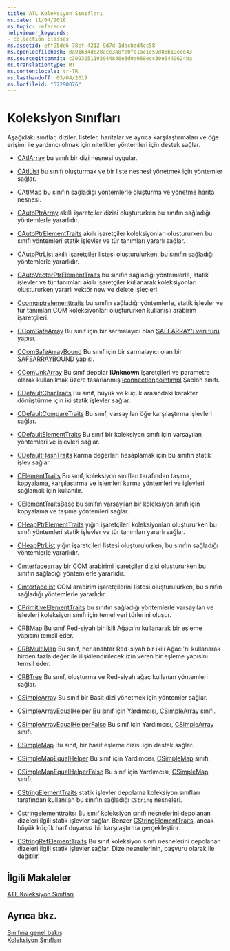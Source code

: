 ```yaml
---
title: ATL Koleksiyon Sınıfları
ms.date: 11/04/2016
ms.topic: reference
helpviewer_keywords:
- collection classes
ms.assetid: eff95de6-78ef-4212-9d7d-1dacbdd4cc58
ms.openlocfilehash: 0a91b34dc28ace3a8fc0fe1ac1c59d86b19ece43
ms.sourcegitcommit: c3093251193944840e3d0a068ecc30e6449624ba
ms.translationtype: MT
ms.contentlocale: tr-TR
ms.lasthandoff: 03/04/2019
ms.locfileid: "57290076"
---
```

# <a name="collection-classes"></a>Koleksiyon Sınıfları

Aşağıdaki sınıflar, diziler, listeler, haritalar ve ayrıca karşılaştırmaları ve öğe erişimi ile yardımcı olmak için nitelikler yöntemleri için destek sağlar.

- [CAtlArray](../atl/reference/catlarray-class.md) bu sınıfı bir dizi nesnesi uygular.

- [CAtlList](../atl/reference/catllist-class.md) bu sınıfı oluşturmak ve bir liste nesnesi yönetmek için yöntemler sağlar.

- [CAtlMap](../atl/reference/catlmap-class.md) bu sınıfın sağladığı yöntemlerle oluşturma ve yönetme harita nesnesi.

- [CAutoPtrArray](../atl/reference/cautoptrarray-class.md) akıllı işaretçiler dizisi oluştururken bu sınıfın sağladığı yöntemlerle yararlıdır.

- [CAutoPtrElementTraits](../atl/reference/cautoptrelementtraits-class.md) akıllı işaretçiler koleksiyonları oluştururken bu sınıfı yöntemleri statik işlevler ve tür tanımları yararlı sağlar.

- [CAutoPtrList](../atl/reference/cautoptrlist-class.md) akıllı işaretçiler listesi oluşturulurken, bu sınıfın sağladığı yöntemlerle yararlıdır.

- [CAutoVectorPtrElementTraits](../atl/reference/cautovectorptrelementtraits-class.md) bu sınıfın sağladığı yöntemlerle, statik işlevler ve tür tanımları akıllı işaretçiler kullanarak koleksiyonları oluştururken yararlı vektör new ve delete işleçleri.

- [Ccomqıptrelementtraits](../atl/reference/ccomqiptrelementtraits-class.md) bu sınıfın sağladığı yöntemlerle, statik işlevler ve tür tanımları COM koleksiyonları oluştururken kullanışlı arabirim işaretçileri.

- [CComSafeArray](../atl/reference/ccomsafearray-class.md) Bu sınıf için bir sarmalayıcı olan [SAFEARRAY'i veri türü](/windows/desktop/api/oaidl/ns-oaidl-tagsafearray) yapısı.

- [CComSafeArrayBound](../atl/reference/ccomsafearraybound-class.md) Bu sınıf için bir sarmalayıcı olan bir [SAFEARRAYBOUND](/windows/desktop/api/oaidl/ns-oaidl-tagsafearraybound) yapısı.

- [CComUnkArray](../atl/reference/ccomunkarray-class.md) Bu sınıf depolar **IUnknown** işaretçileri ve parametre olarak kullanılmak üzere tasarlanmış [Iconnectionpointımpl](../atl/reference/iconnectionpointimpl-class.md) Şablon sınıfı.

- [CDefaultCharTraits](../atl/reference/cdefaultchartraits-class.md) Bu sınıf, büyük ve küçük arasındaki karakter dönüştürme için iki statik işlevler sağlar.

- [CDefaultCompareTraits](../atl/reference/cdefaultcomparetraits-class.md) Bu sınıf, varsayılan öğe karşılaştırma işlevleri sağlar.

- [CDefaultElementTraits](../atl/reference/cdefaultelementtraits-class.md) Bu sınıf bir koleksiyon sınıfı için varsayılan yöntemleri ve işlevleri sağlar.

- [CDefaultHashTraits](../atl/reference/cdefaulthashtraits-class.md) karma değerleri hesaplamak için bu sınıfın statik işlev sağlar.

- [CElementTraits](../atl/reference/celementtraits-class.md) Bu sınıf, koleksiyon sınıfları tarafından taşıma, kopyalama, karşılaştırma ve işlemleri karma yöntemleri ve işlevleri sağlamak için kullanılır.

- [CElementTraitsBase](../atl/reference/celementtraitsbase-class.md) bu sınıfın varsayılan bir koleksiyon sınıfı için kopyalama ve taşıma yöntemleri sağlar.

- [CHeapPtrElementTraits](../atl/reference/cheapptrelementtraits-class.md) yığın işaretçileri koleksiyonları oluştururken bu sınıfı yöntemleri statik işlevler ve tür tanımları yararlı sağlar.

- [CHeapPtrList](../atl/reference/cheapptrlist-class.md) yığın işaretçileri listesi oluşturulurken, bu sınıfın sağladığı yöntemlerle yararlıdır.

- [Cınterfacearray](../atl/reference/cinterfacearray-class.md) bir COM arabirimi işaretçiler dizisi oluştururken bu sınıfın sağladığı yöntemlerle yararlıdır.

- [Cınterfacelist](../atl/reference/cinterfacelist-class.md) COM arabirim işaretçilerini listesi oluşturulurken, bu sınıfın sağladığı yöntemlerle yararlıdır.

- [CPrimitiveElementTraits](../atl/reference/cprimitiveelementtraits-class.md) bu sınıfın sağladığı yöntemlerle varsayılan ve işlevleri koleksiyon sınıfı için temel veri türlerini oluşur.

- [CRBMap](../atl/reference/crbmap-class.md) Bu sınıf Red-siyah bir ikili Ağacı'nı kullanarak bir eşleme yapısını temsil eder.

- [CRBMultiMap](../atl/reference/crbmultimap-class.md) Bu sınıf, her anahtar Red-siyah bir ikili Ağacı'nı kullanarak birden fazla değer ile ilişkilendirilecek izin veren bir eşleme yapısını temsil eder.

- [CRBTree](../atl/reference/crbtree-class.md) Bu sınıf, oluşturma ve Red-siyah ağaç kullanan yöntemleri sağlar.

- [CSimpleArray](../atl/reference/csimplearray-class.md) Bu sınıf bir Basit dizi yönetmek için yöntemler sağlar.

- [CSimpleArrayEqualHelper](../atl/reference/csimplearrayequalhelper-class.md) Bu sınıf için Yardımcısı, [CSimpleArray](../atl/reference/csimplearray-class.md) sınıfı.

- [CSimpleArrayEqualHelperFalse](../atl/reference/csimplearrayequalhelperfalse-class.md) Bu sınıf için Yardımcısı, [CSimpleArray](../atl/reference/csimplearray-class.md) sınıfı.

- [CSimpleMap](../atl/reference/csimplemap-class.md) Bu sınıf, bir basit eşleme dizisi için destek sağlar.

- [CSimpleMapEqualHelper](../atl/reference/csimplemapequalhelper-class.md) Bu sınıf için Yardımcısı, [CSimpleMap](../atl/reference/csimplemap-class.md) sınıfı.

- [CSimpleMapEqualHelperFalse](../atl/reference/csimplemapequalhelperfalse-class.md) Bu sınıf için Yardımcısı, [CSimpleMap](../atl/reference/csimplemap-class.md) sınıfı.

- [CStringElementTraits](../atl/reference/cstringelementtraits-class.md) statik işlevler depolama koleksiyon sınıfları tarafından kullanılan bu sınıfın sağladığı `CString` nesneleri.

- [Cstringelementtraitsı](../atl/reference/cstringelementtraitsi-class.md) Bu sınıf koleksiyon sınıfı nesnelerini depolanan dizeleri ilgili statik işlevler sağlar. Benzer [CStringElementTraits](../atl/reference/cstringelementtraits-class.md), ancak büyük küçük harf duyarsız bir karşılaştırma gerçekleştirir.

- [CStringRefElementTraits](../atl/reference/cstringrefelementtraits-class.md) Bu sınıf koleksiyon sınıfı nesnelerini depolanan dizeleri ilgili statik işlevler sağlar. Dize nesnelerinin, başvuru olarak ile dağıtılır.

## <a name="related-articles"></a>İlgili Makaleler

[ATL Koleksiyon Sınıfları](../atl/atl-collection-classes.md)

## <a name="see-also"></a>Ayrıca bkz.

[Sınıfına genel bakış](../atl/atl-class-overview.md)<br/>
[Koleksiyon Sınıfları](../atl/atl-collection-classes.md)
